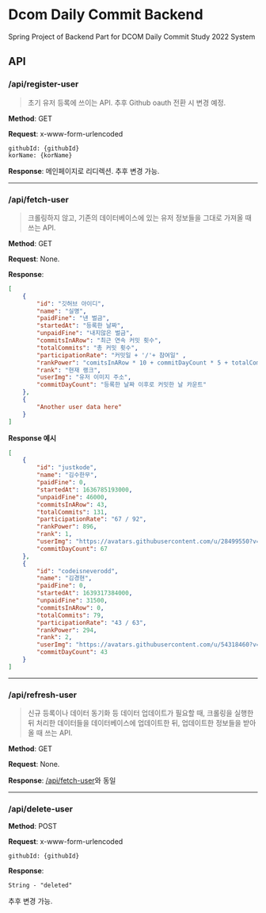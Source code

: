 # Dcom Daily Commit Backend

Spring Project of Backend Part for DCOM Daily Commit Study 2022 System

## API

### /api/register-user

> 초기 유저 등록에 쓰이는 API. 추후 Github oauth 전환 시 변경 예정.

**Method**: GET

**Request**: x-www-form-urlencoded

```
githubId: {githubId}
korName: {korName}
```

**Response**: 메인페이지로 리디렉션. 추후 변경 가능.

---

### /api/fetch-user

> 크롤링하지 않고, 기존의 데이터베이스에 있는 유저 정보들을 그대로 가져올 때 쓰는 API.

**Method**: GET

**Request**: None.

**Response**:

```json
[
    {
        "id": "깃허브 아이디",
        "name": "실명",
        "paidFine": "낸 벌금",
        "startedAt": "등록한 날짜",
        "unpaidFine": "내지않은 벌금",
        "commitsInARow": "최근 연속 커밋 횟수",
        "totalCommits": "총 커밋 횟수",
        "participationRate": "커밋일 + '/'+ 참여일" ,
        "rankPower": "comitsInARow * 10 + commitDayCount * 5 + totalCommits - (unpaidFine/50) 의 계산 값",
        "rank": "현재 랭크",
        "userImg": "유저 이미지 주소",
        "commitDayCount": "등록한 날짜 이후로 커밋한 날 카운트"
    },
    {
    	"Another user data here"
    }
]
```

**Response 예시**

```json
[
    {
        "id": "justkode",
        "name": "김수한무",
        "paidFine": 0,
        "startedAt": 1636785193000,
        "unpaidFine": 46000,
        "commitsInARow": 43,
        "totalCommits": 131,
        "participationRate": "67 / 92",
        "rankPower": 896,
        "rank": 1,
        "userImg": "https://avatars.githubusercontent.com/u/28499550?v=4",
        "commitDayCount": 67
    },
    {
        "id": "codeisneverodd",
        "name": "김경현",
        "paidFine": 0,
        "startedAt": 1639317384000,
        "unpaidFine": 31500,
        "commitsInARow": 0,
        "totalCommits": 79,
        "participationRate": "43 / 63",
        "rankPower": 294,
        "rank": 2,
        "userImg": "https://avatars.githubusercontent.com/u/54318460?v=4",
        "commitDayCount": 43
    }
]
```

---

### /api/refresh-user

> 신규 등록이나 데이터 동기화 등 데이터 업데이트가 필요할 때, 크롤링을 실행한 뒤 처리한 데이터들을 데이터베이스에 업데이트한 뒤, 업데이트한 정보들을 받아올 때 쓰는 API.

**Method**: GET

**Request**: None.

**Response**: [/api/fetch-user](###/api/fetch-user)와 동일

---

### /api/delete-user

**Method**: POST

**Request**: x-www-form-urlencoded

```
githubId: {githubId}
```

**Response**:

```
String - "deleted"
```

추후 변경 가능.

